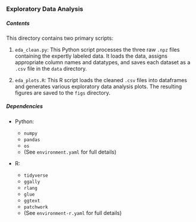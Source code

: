 ### Exploratory Data Analysis

##### Contents
This directory contains two primary scripts:

1. `eda_clean.py`: This Python script processes the three raw `.npz` files containing the expertly labeled data. It loads the data, assigns appropriate column names and datatypes, and saves each dataset as a `.csv` file in the `data` directory.
   
2. `eda_plots.R`: This R script loads the cleaned `.csv` files into dataframes and generates various exploratory data analysis plots. The resulting figures are saved to the `figs` directory.

##### Dependencies

- Python: 
  - `numpy`
  - `pandas`
  - `os`
  - (See `environment.yaml` for full details)

- R: 
  - `tidyverse`
  - `ggally`
  - `rlang`
  - `glue`
  - `ggtext`
  - `patchwork`
  - (See `environment-r.yaml` for full details)
